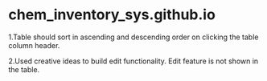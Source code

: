 # chem_inventory_sys.github.io

1.Table should sort in ascending and descending order on clicking the table column header.

2.Used creative ideas to build edit functionality. Edit feature is not shown in the table.

